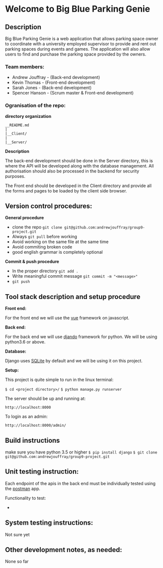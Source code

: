 # Welcome to Big Blue Parking Genie

## Description
Big Blue Parking Genie is a web application that allows parking space owner to coordinate with a university employed supervisor to provide and rent out parking spaces during events and games. The application will also allow users to find and purchase the parking space provided by the owners. 
 
### Team members:

-	Andrew Jouffray - (Back-end development)
-	Kevin Thomas - (Front-end development)
-	Sarah Jones - (Back-end development)
-	Spencer Hanson - (Scrum master & Front-end development)

### Ogranisation of the repo:

__directory organization__

	__README.md
	|
	|__Client/
	|
	|__Server/

__Description__

The back-end development should be done in the Server directory, this is where the API will be developed along with the database management. All authorisation should also be processed in the backend for security purposes.

The Front end should be developed in the Client directory and provide all the forms and pages to be loaded by the client side browser.

## Version control procedures:

__General procedure__
- clone the repo `git clone git@github.com:andrewjouffray/group9-project.git`
- Always `git pull` before working
- Avoid working on the same file at the same time
- Avoid commiting broken code
- good english grammar is completely optional

__Commit & push procedure__
- In the proper directory `git add .`
- Write meaningful commit message `git commit -m "<message>"`
- `git push`

## Tool stack description and setup procedure

__Front end:__

For the front end we will use the [vue](https://vuejs.org/) framework on javascript.

__Back end:__

For the back end we will use [djando](https://www.djangoproject.com/) framework for python. We will be using python3.6 or above.

__Database:__

Django uses [SQLite](https://www.sqlite.org/index.html) by default and we will be using it on this project.

__Setup:__

This project is quite simple to run in the linux terminal:

`$ cd <project directory>/`
`$ python manage.py runserver`

The server should be up and running at:

`http://localhost:8000`

To login as an admin:

`http://localhost:8000/admin/`

## Build instructions

make sure you have python 3.5 or higher
`$ pip install django`
`$ git clone git@github.com:andrewjouffray/group9-project.git`

## Unit testing instruction:

Each endpoint of the apis in the back end must be individually tested using the [postman](https://www.postman.com/) app.

Functionality to test:

- 

## System testing instructions:

Not sure yet

## Other development notes, as needed:

None so far
